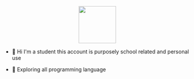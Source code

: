 <div id="header" align="center">
  <img src="https://media.giphy.com/media/M9gbBd9nbDrOTu1Mqx/giphy.gif" width="100"/>
</div>


- :telescope: Hi I'm a student this account is purposely school related and personal use

- :seedling: Exploring all programming language 
